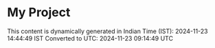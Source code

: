 # My Project

This content is dynamically generated in Indian Time (IST): 2024-11-23 14:44:49 IST
Converted to UTC: 2024-11-23 09:14:49 UTC
